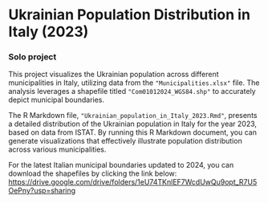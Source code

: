 # Ukrainian Population Distribution in Italy (2023)

### Solo project

This project visualizes the Ukrainian population across different municipalities in Italy, utilizing data from the `"Municipalities.xlsx"` file. The analysis leverages a shapefile titled `"Com01012024_WGS84.shp"` to accurately depict municipal boundaries.

The R Markdown file, `"Ukrainian_population_in_Italy_2023.Rmd"`, presents a detailed distribution of the Ukrainian population in Italy for the year 2023, based on data from ISTAT. By running this R Markdown document, you can generate visualizations that effectively illustrate population distribution across various municipalities.

For the latest Italian municipal boundaries updated to 2024, you can download the shapefiles by clicking the link below: https://drive.google.com/drive/folders/1eU74TKnlEF7WcdUwQu9opt_R7U5OePny?usp=sharing
